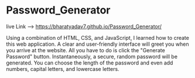 # Password_Generator

live Link --> https://bharatyadav7.github.io/Password_Generator/

Using a combination of HTML, CSS, and JavaScript, I learned how to create this web application. A clear and user-friendly interface will greet you when you arrive at the website. All you have to do is click the "Generate Password" button. Instantaneously, a secure, random password will be generated. You can choose the length of the password and even add numbers, capital letters, and lowercase letters.
